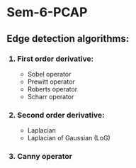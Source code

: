 # Sem-6-PCAP

<h2>Edge detection algorithms:</h2>
<ol>
  <h3><li>First order derivative:</h3>
    <ul>
      <li>Sobel operator
      <li>Prewitt operator
      <li>Roberts operator
      <li>Scharr operator
    </ul>
  </li>
  <h3><li>Second order derivative:</h3></li>
    <ul>
      <li>Laplacian
      <li>Laplacian of Gaussian (LoG)
    </ul>
  </li>
  <h3><li>Canny operator</li></h3>
</ol>

